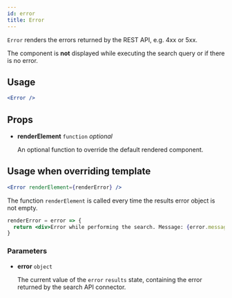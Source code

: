 ```yaml
---
id: error
title: Error
---
```


`Error` renders the errors returned by the REST API, e.g. 4xx or 5xx.

The component is **not** displayed while executing the search query or if there is no error.

## Usage

```jsx
<Error />
```

## Props

* **renderElement** `function` *optional*

  An optional function to override the default rendered component.

## Usage when overriding template

```jsx
<Error renderElement={renderError} />
```

The function `renderElement` is called every time the results error object is not empty.

```jsx
renderError = error => {
  return <div>Error while performing the search. Message: {error.message}</div>;
}
```

### Parameters

* **error** `object`

  The current value of the `error` `results` state, containing the error returned by the search API connector.
